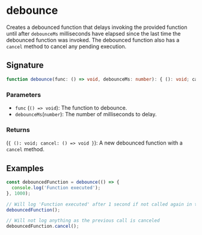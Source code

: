 # debounce

Creates a debounced function that delays invoking the provided function until after `debounceMs` milliseconds
have elapsed since the last time the debounced function was invoked. The debounced function also has a `cancel`
method to cancel any pending execution.

## Signature

```typescript
function debounce(func: () => void, debounceMs: number): { (): void; cancel: () => void };
```

### Parameters 

- `func` (`() => void`): The function to debounce.
- `debounceMs`(`number`): The number of milliseconds to delay.

### Returns

(`{ (): void; cancel: () => void }`): A new debounced function with a `cancel` method.


## Examples

```typescript
const debouncedFunction = debounce(() => {
  console.log('Function executed');
}, 1000);

// Will log 'Function executed' after 1 second if not called again in that time
debouncedFunction();

// Will not log anything as the previous call is canceled
debouncedFunction.cancel();
```
